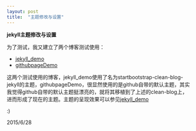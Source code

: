 ```yaml
---
layout: post
title:  "主题修改与设置"
---
```


**jekyll主题修改与设置**

为了测试，我又建立了两个博客测试使用：
* [jekyll_demo](http://wagnlinzh.github.io/jekyll_demo)
* [githubpageDemo](http://wagnlinzh.github.io/githubpageDemo)

这两个测试使用的博客，jekyll_demo使用了名为startbootstrap-clean-blog-jekyll的主题，githubpageDemo，很显然使用的是github自带的默认主题，其实我觉得github自带的默认主题挺漂亮的，就将其移植到了上述的clean-blog上，进而形成了现在的主题。主题的呈现效果可以参见[jekyll_demo](http://wagnlinzh.github.io/jekyll_demo)

:)

2015/6/28


